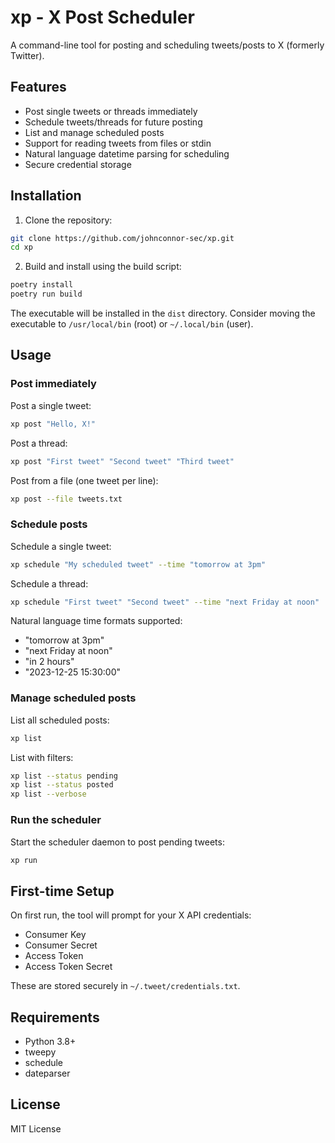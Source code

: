# xp - X Post Scheduler

A command-line tool for posting and scheduling tweets/posts to X (formerly Twitter).

## Features

- Post single tweets or threads immediately
- Schedule tweets/threads for future posting
- List and manage scheduled posts
- Support for reading tweets from files or stdin
- Natural language datetime parsing for scheduling
- Secure credential storage

## Installation

1. Clone the repository:
```bash
git clone https://github.com/johnconnor-sec/xp.git
cd xp
```

2. Build and install using the build script:
```bash
poetry install
poetry run build
```

The executable will be installed in the `dist` directory.
Consider moving the executable to `/usr/local/bin` (root) or `~/.local/bin` (user).

## Usage

### Post immediately

Post a single tweet:
```bash
xp post "Hello, X!"
```

Post a thread:
```bash
xp post "First tweet" "Second tweet" "Third tweet"
```

Post from a file (one tweet per line):
```bash
xp post --file tweets.txt
```

### Schedule posts

Schedule a single tweet:
```bash
xp schedule "My scheduled tweet" --time "tomorrow at 3pm"
```

Schedule a thread:
```bash
xp schedule "First tweet" "Second tweet" --time "next Friday at noon"
```

Natural language time formats supported:
- "tomorrow at 3pm"
- "next Friday at noon"
- "in 2 hours"
- "2023-12-25 15:30:00"

### Manage scheduled posts

List all scheduled posts:
```bash
xp list
```

List with filters:
```bash
xp list --status pending
xp list --status posted
xp list --verbose
```

### Run the scheduler

Start the scheduler daemon to post pending tweets:
```bash
xp run
```

## First-time Setup

On first run, the tool will prompt for your X API credentials:
- Consumer Key
- Consumer Secret
- Access Token
- Access Token Secret

These are stored securely in `~/.tweet/credentials.txt`.

## Requirements

- Python 3.8+
- tweepy
- schedule
- dateparser

## License

MIT License

